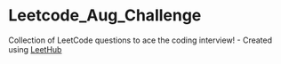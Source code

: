 # Leetcode_Aug_Challenge
Collection of LeetCode questions to ace the coding interview! - Created using [LeetHub](https://github.com/QasimWani/LeetHub)
